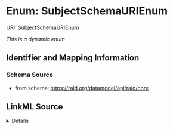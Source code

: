 # Enum: SubjectSchemaURIEnum



URI: [SubjectSchemaURIEnum](SubjectSchemaURIEnum.md)


_This is a dynamic enum_








## Identifier and Mapping Information







### Schema Source


* from schema: https://raid.org/datamodel/api/raid/core






## LinkML Source

<details>
```yaml
name: SubjectSchemaURIEnum
from_schema: https://raid.org/datamodel/api/raid/core
rank: 1000
reachable_from:
  source_ontology: https://vocabs.ardc.edu.au/repository/api/sparql/raid_research-activity-identifier-raid-controlled-lists_raid-cl-v1-1
  source_nodes:
  - https://vocabulary.raid.org/subject.schemaUri/193
  relationship_types:
  - skos:hasTopConcept
  is_direct: true
  include_self: false
  traverse_up: false

```
</details>
